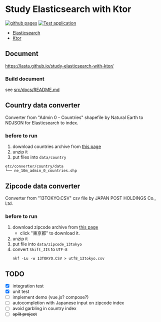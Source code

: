 # Study Elasticsearch with Ktor
[![github pages](https://github.com/lasta/study-elasticsearch-with-ktor/actions/workflows/gh-pages.yml/badge.svg)](https://github.com/lasta/study-elasticsearch-with-ktor/actions/workflows/gh-pages.yml)
[![Test application](https://github.com/lasta/study-elasticsearch-with-ktor/actions/workflows/ktor.yml/badge.svg)](https://github.com/lasta/study-elasticsearch-with-ktor/actions/workflows/ktor.yml)

* [Elasticsearch][elasticsearch]
* [Ktor][ktor]

[elasticsearch]: https://www.elastic.co/jp/elasticsearch/
[ktor]: https://ktor.io/

## Document
https://lasta.github.io/study-elasticsearch-with-ktor/

### Build document
see [src/docs/README.md](src/docs/README.md)

## Country data converter
Converter from "Admin 0 - Countries" shapefile by Natural Earth to NDJSON for Elasticsearch to index.

### before to run
1. download countries archive from [this page](https://www.naturalearthdata.com/downloads/10m-cultural-vectors/)
2. unzip it
3. put files into `data/country`

```
etc/converter/country/data
└── ne_10m_admin_0_countries.shp
```

## Zipcode data converter
Converter from "13TOKYO.CSV" csv file by JAPAN POST HOLDINGS Co., Ltd.

### before to run
1. download zipcode archive from [this page](https://www.post.japanpost.jp/zipcode/dl/kogaki-zip.html)
    * click "東京都" to download it.
2. unzip it
3. put file into `data/zipcode_13tokyo`
4. convert `Shift_JIS` to `UTF-8`
   ```shell
   nkf -Lu -w 13TOKYO.CSV > utf8_13tokyo.csv
   ```

## TODO
- [x] integration test
- [x] unit test
- [ ] implement demo (vue.js? compose?)
- [ ] autocompletion with Japanese input on zipcode index
- [ ] avoid garbling in country index
- [ ] ~~split project~~
